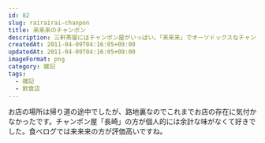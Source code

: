 ```yaml
---
id: 82
slug: rairairai-chanpon
title: 来来来のチャンポン
description: 三軒茶屋にはチャンポン屋がいっぱい。「来来来」でオーソドックスなチャンポンを食べたきました。
createdAt: 2011-04-09T04:16:05+09:00
updatedAt: 2011-04-09T04:16:05+09:00
imageFormat: png
category: 雑記
tags:
  - 雑記
  - 飲食店
---
```


<photo-image article-id="82" img-file-name="image_8.jpeg" caption="来来来のチャンポン"></photo-image>

<photo-image article-id="82" img-file-name="image_9.jpeg" caption="路地裏にひっそりと佇む店舗"></photo-image>

お店の場所は帰り道の途中でしたが、路地裏なのでこれまでお店の存在に気付かなかったです。チャンポン屋「長崎」の方が個人的には余計な味がなくて好きでした。食べログでは来来来の方が評価高いですね。

<external-link title="食べログ" note="來來來(三軒茶屋/ちゃんぽん)" link="https://tabelog.com/tokyo/A1317/A131706/13001390/" img-file-name="tabelog.png"></external-link>
